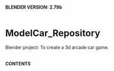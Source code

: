 <br><b>BLENDER VERSION: 2.79b</b>
<br><br>
# ModelCar_Repository
Blender project: To create a 3d arcade car game.
<br>
<br>
<br><b>CONTENTS</b>
